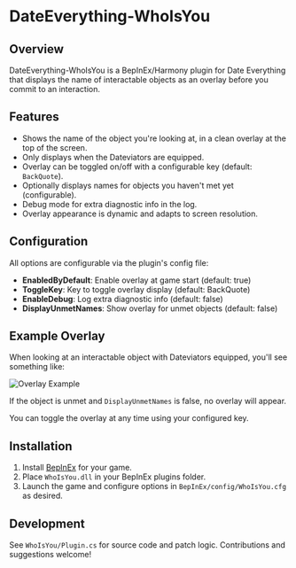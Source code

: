 # DateEverything-WhoIsYou

## Overview

DateEverything-WhoIsYou is a BepInEx/Harmony plugin for Date Everything that displays the name of interactable objects as an overlay before you commit to an interaction.

## Features

- Shows the name of the object you're looking at, in a clean overlay at the top of the screen.
- Only displays when the Dateviators are equipped.
- Overlay can be toggled on/off with a configurable key (default: `BackQuote`).
- Optionally displays names for objects you haven't met yet (configurable).
- Debug mode for extra diagnostic info in the log.
- Overlay appearance is dynamic and adapts to screen resolution.

## Configuration

All options are configurable via the plugin's config file:

- **EnabledByDefault**: Enable overlay at game start (default: true)
- **ToggleKey**: Key to toggle overlay display (default: BackQuote)
- **EnableDebug**: Log extra diagnostic info (default: false)
- **DisplayUnmetNames**: Show overlay for unmet objects (default: false)

## Example Overlay

When looking at an interactable object with Dateviators equipped, you'll see something like:

![Overlay Example](placeholder.png)

If the object is unmet and `DisplayUnmetNames` is false, no overlay will appear.

You can toggle the overlay at any time using your configured key.

## Installation

1. Install [BepInEx](https://github.com/BepInEx/BepInEx/releases/latest) for your game.
2. Place `WhoIsYou.dll` in your BepInEx plugins folder.
3. Launch the game and configure options in `BepInEx/config/WhoIsYou.cfg` as desired.

## Development

See `WhoIsYou/Plugin.cs` for source code and patch logic. Contributions and suggestions welcome!
